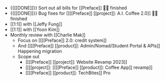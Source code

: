 - {{[[DONE]]}}  Sort out all bills for [[Preface]] 👏🏼 finished
- {{[[DONE]]}}  Bug fixes for [[[[Preface]] [[project]]: A.I. Coffee 2.0]] 👏🏼 finished
- [[1:1]] with [[Jeffy Fung]]
- [[1:1]] with [[Yoon Kim]]
- Monthly review with [[Charlie Mak]]
    - Focus on [[[[Preface]] 2.0: credit system]]
    - And [[[[Preface]] [[product]]: Admin/Nomad/Student Portal & APIs]] Happening migration
    - Scope out
        - [[[[Preface]] [[project]]: Website Revamp 2023]]
        - [[[[project]]: [[[[Preface]] [[product]]: Coffee App]] revamp]]
        - [[[[Preface]] [[product]]: TechBites]] Pro
